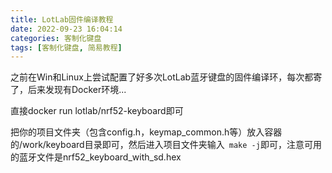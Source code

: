 ```yaml
---
title: LotLab固件编译教程
date: 2022-09-23 16:04:14
categories: 客制化键盘
tags: [客制化键盘, 简易教程]
---
```


之前在Win和Linux上尝试配置了好多次LotLab蓝牙键盘的固件编译环，每次都寄了，后来发现有Docker环境...

直接docker run lotlab/nrf52-keyboard即可

把你的项目文件夹（包含config.h，keymap_common.h等）放入容器的/work/keyboard目录即可，然后进入项目文件夹输入` make -j`即可，注意可用的蓝牙文件是nrf52_keyboard_with_sd.hex
